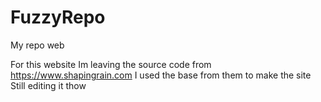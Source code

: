 # FuzzyRepo
My repo web


For this website Im leaving the source code from https://www.shapingrain.com I used the base from them to make the site Still editing it thow
